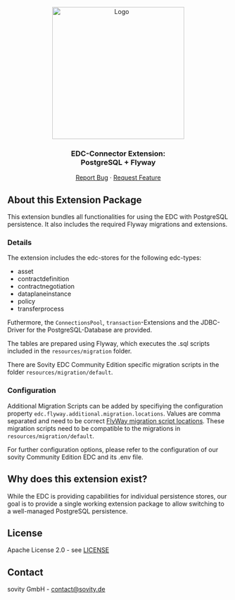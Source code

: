 <!-- PROJECT LOGO -->
<br />
<div align="center">
  <a href="https://github.com/sovity/edc-extensions">
    <img src="https://raw.githubusercontent.com/sovity/edc-ui/main/src/assets/images/sovity_logo.svg" alt="Logo" width="300">
  </a>

<h3 align="center">EDC-Connector Extension:<br />PostgreSQL + Flyway</h3>

  <p align="center">
    <a href="https://github.com/sovity/edc-extensions/issues/new?template=bug_report.md">Report Bug</a>
    ·
    <a href="https://github.com/sovity/edc-extensions/issues/new?template=feature_request.md">Request Feature</a>
  </p>
</div>

## About this Extension Package

This extension bundles all functionalities for using the EDC with PostgreSQL persistence. It also includes the required
Flyway migrations and extensions.

### Details

The extension includes the edc-stores for the following edc-types:

- asset
- contractdefinition
- contractnegotiation
- dataplaneinstance
- policy
- transferprocess

Futhermore, the `ConnectionsPool`, `transaction`-Extensions and the JDBC-Driver for the
PostgreSQL-Database are provided.

The tables are prepared using Flyway, which executes the .sql scripts included in
the `resources/migration` folder.

There are Sovity EDC Community Edition specific migration scripts in the folder `resources/migration/default`.

### Configuration

Additional Migration Scripts can be added by specifiying the configuration property
`edc.flyway.additional.migration.locations`. Values are comma separated and need to be correct [FlyWay migration
script locations](https://flywaydb.org/documentation/configuration/parameters/locations). These migration scripts need
to be compatible to the migrations in `resources/migration/default`.

For further configuration options, please refer to the configuration of our sovity Community Edition EDC and its .env
file.

## Why does this extension exist?

While the EDC is providing capabilities for individual persistence stores, our goal is to provide a single working
extension package to allow switching to a well-managed PostgreSQL persistence.

## License

Apache License 2.0 - see [LICENSE](../../LICENSE)

## Contact

sovity GmbH - contact@sovity.de
